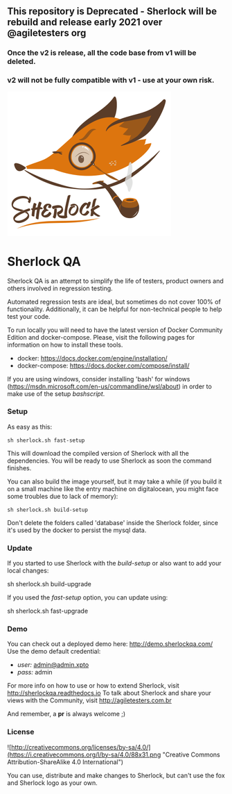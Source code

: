 ## This repository is Deprecated - Sherlock will be rebuild and release early 2021 over @agiletesters org
### Once the v2 is release, all the code base from v1 will be deleted.

### v2 will not be fully compatible with v1 - use at your own risk.

![alt tag](https://raw.githubusercontent.com/leoGalani/sherlock/master/frontsherlock/src/assets/img/sherlock.png)

# Sherlock QA

Sherlock QA is an attempt to simplify the life of testers, product owners and
others involved in regression testing.

Automated regression tests are ideal, but sometimes do not cover 100% of functionality. Additionally, it can be helpful for non-technical people to help test your code.


To run locally you will need to have the latest version of Docker Community Edition and docker-compose.
Please, visit the following pages for information on how to install these tools.

- docker: https://docs.docker.com/engine/installation/
- docker-compose: https://docs.docker.com/compose/install/

If you are using windows, consider installing 'bash' for windows (https://msdn.microsoft.com/en-us/commandline/wsl/about) in order to make use of the setup _bashscript_.

### Setup

As easy as this:

    sh sherlock.sh fast-setup


This will download the compiled version of Sherlock with all the dependencies. You will be ready to use Sherlock as soon the command finishes.

You can also build the image yourself, but it may take a while (if you build it on a small machine like the entry machine on digitalocean, you might face some troubles due to lack of memory):


    sh sherlock.sh build-setup


Don't delete the folders called 'database' inside the Sherlock folder, since it's used by the docker to persist the mysql data.

### Update

If you started to use Sherlock with the _build-setup_ or also want to add your local changes:

  sh sherlock.sh build-upgrade


If you used the _fast-setup_ option, you can update using:

  sh sherlock.sh fast-upgrade


###  Demo

You can check out a deployed demo here: http://demo.sherlockqa.com/
Use the demo default credential:

- _user:_ admin@admin.xpto
- _pass:_ admin

For more info on how to use or how to extend Sherlock, visit http://sherlockqa.readthedocs.io
To talk about Sherlock and share your views with the Community, visit http://agiletesters.com.br

And remember, a __pr__ is always welcome ;)

### License

![http://creativecommons.org/licenses/by-sa/4.0/](https://i.creativecommons.org/l/by-sa/4.0/88x31.png "Creative Commons Attribution-ShareAlike 4.0 International")

You can use, distribute and make changes to Sherlock, but can't use the fox and Sherlock logo as your own.
